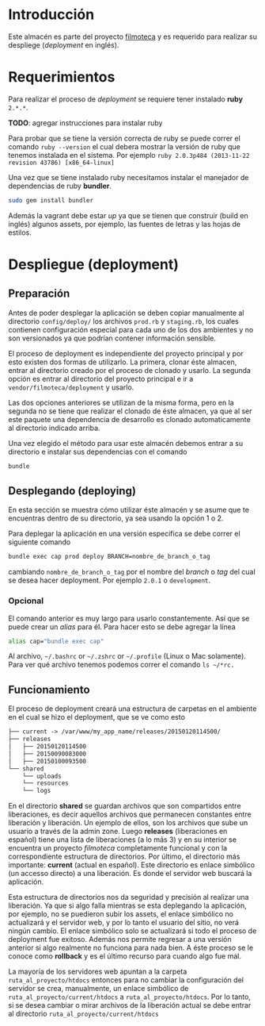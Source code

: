 # Introducción

Este almacén es parte del proyecto [filmoteca](https://github.com/filmoteca/filmoteca) y es requerido para realizar su despliege (*deployment* en inglés).

# Requerimientos

Para realizar el proceso de *deployment* se requiere tener instalado
**ruby** `2.*.*`.

**TODO**: agregar instrucciones para instalar ruby
 
Para probar que se tiene la versión correcta de ruby se puede correr
el comando `ruby --version` el cual debera mostrar la versión de ruby
que tenemos instalada en el sistema. Por ejemplo 
`ruby 2.0.3p484 (2013-11-22 revision 43786) [x86_64-linux]`

Una vez que se tiene instalado ruby necesitamos instalar el manejador
de dependencias de ruby **bundler**. 

```bash
sudo gem install bundler
```

Además la vagrant debe estar *up* ya que se tienen que construir (build en inglés) algunos assets, por ejemplo, las fuentes de letras y las hojas de estilos.

# Despliegue (deployment)

## Preparación

Antes de poder desplegar la aplicación se deben copiar manualmente 
al directorio `config/deploy/` los archivos `prod.rb` y 
`staging.rb`, los cuales contienen configuración especial para cada uno
de los dos ambientes y no son versionados ya que podrían contener 
información sensible.

El proceso de deployment es independiente del proyecto principal y por esto existen dos formas de utilizarlo.
La primera, clonar éste almacen, entrar al directorio creado por el proceso de clonado y usarlo. 
La segunda opción es entrar al directorio del proyecto principal e ir a `vendor/filmoteca/deployment` y usarlo.

Las dos opciones anteriores se utilizan de la misma forma, pero en la segunda no se tiene que realizar el clonado de éste almacen, ya que al ser este paquete una dependencia de desarrollo es clonado automaticamente al directorio indicado arriba.

Una vez elegido el método para usar este almacén debemos entrar a su directorio e instalar sus dependencias con el comando

```bash
bundle
```

## Desplegando (deploying)

En esta sección se muestra cómo utilizar éste almacén y se asume que te encuentras dentro de su directorio, ya sea usando la opción 1 o 2.

Para deplegar la aplicación en una versión especifica se debe correr el siguiente comando

```bash
bundle exec cap prod deploy BRANCH=nombre_de_branch_o_tag
```

cambiando `nombre_de_branch_o_tag` por el nombre del *branch* o *tag* del cual se desea hacer deployment. Por ejemplo `2.0.1` o `development`. 

### Opcional

El comando anterior es muy largo para usarlo constantemente. Así que se puede crear un *alias* para él. Para hacer esto se debe agregar la línea

```bash
alias cap="bundle exec cap"
```
Al archivo, `~/.bashrc` or `~/.zshrc` or `~/.profile` (Linux o Mac solamente). Para ver qué archivo tenemos podemos correr el comando `ls ~/*rc.`

## Funcionamiento

El proceso de deployment creará una estructura de carpetas en el ambiente en el cual se hizo el deployment, que se ve como esto

```txt
├── current -> /var/www/my_app_name/releases/20150120114500/
├── releases
│   ├── 20150120114500
│   ├── 20150090083000
│   ├── 20150100093500
└── shared
    └── uploads
    └── resources
    └── logs
```

En el directorio **shared** se guardan archivos que son compartidos entre liberaciones, es decir aquellos archivos que permanecen constantes entre liberación y liberación. Un ejemplo de ellos, son los archivos que sube un usuario a través de la admin zone. Luego **releases** (liberaciones en español) tiene una lista de liberaciones (a lo más 3) y en su interior se encuentra un proyecto *filmoteca* completamente funcional y con la correspondiente estructura de directorios. Por último, el directorio más importante: **current** (actual en español). Este directorio es enlace simbólico (un accesso directo) a una liberación. Es donde el servidor web buscará la aplicación.

Esta estructura de directorios nos da seguridad y precisión al realizar una liberación. Ya que si algo falla mientras se esta deplegando la aplicación, por ejemplo, no se puedieron subir los assets, el enlace simbólico no actualizará y el servidor web, y por lo tanto el usuario del sitio, no verá ningún cambio. El enlace simbólico solo se actualizará si todo el proceso de deployment fue exitoso. Además nos permite regresar a una versión anterior si algo realmente no funciona para nada bien. A éste proceso se le conoce como **rollback** y es el último recurso para cuando algo fue mal.

La mayoría de los servidores web apuntan a la carpeta `ruta_al_proyecto/htdocs` entonces para no cambiar la configuración del servidor se crea, manualmente, un enlace simbólico de `ruta_al_proyecto/current/htdocs` a `ruta_al_proyecto/htdocs`. Por lo tanto, si se desea cambiar o mirar archivos de la liberación actual se debe entrar al directorio `ruta_al_proyecto/current/htdocs`
